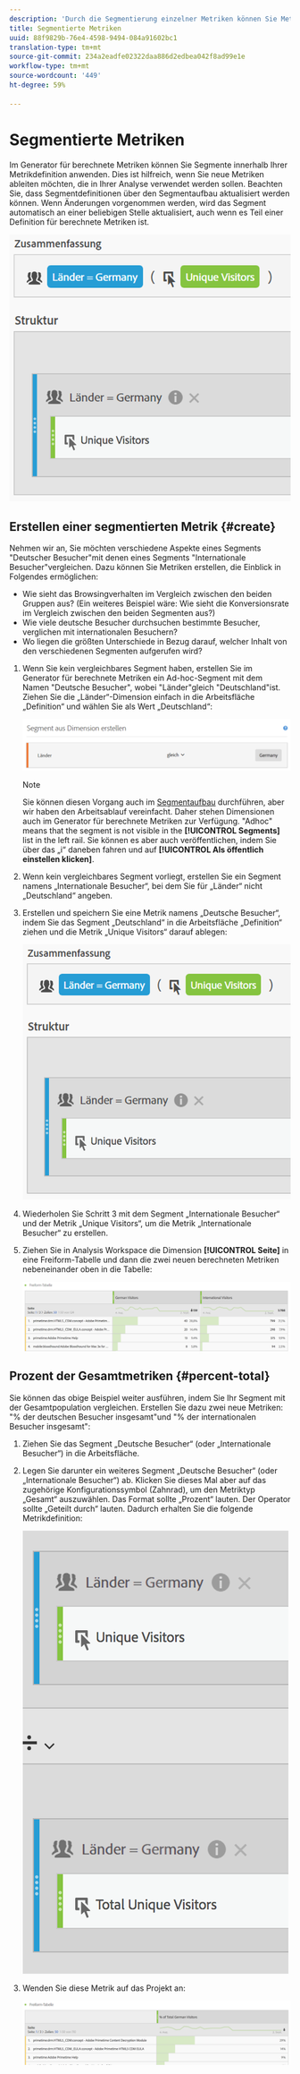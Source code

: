 ```yaml
---
description: 'Durch die Segmentierung einzelner Metriken können Sie Metriken innerhalb eines Berichts vergleichen. '
title: Segmentierte Metriken
uuid: 88f9829b-76e4-4598-9494-084a91602bc1
translation-type: tm+mt
source-git-commit: 234a2eadfe02322daa886d2edbea042f8ad99e1e
workflow-type: tm+mt
source-wordcount: '449'
ht-degree: 59%

---
```



# Segmentierte Metriken

Im Generator für berechnete Metriken können Sie Segmente innerhalb Ihrer Metrikdefinition anwenden. Dies ist hilfreich, wenn Sie neue Metriken ableiten möchten, die in Ihrer Analyse verwendet werden sollen. Beachten Sie, dass Segmentdefinitionen über den Segmentaufbau aktualisiert werden können. Wenn Änderungen vorgenommen werden, wird das Segment automatisch an einer beliebigen Stelle aktualisiert, auch wenn es Teil einer Definition für berechnete Metriken ist.

![](assets/german-visitors.png)

## Erstellen einer segmentierten Metrik {#create}

Nehmen wir an, Sie möchten verschiedene Aspekte eines Segments &quot;Deutscher Besucher&quot;mit denen eines Segments &quot;Internationale Besucher&quot;vergleichen. Dazu können Sie Metriken erstellen, die Einblick in Folgendes ermöglichen:

* Wie sieht das Browsingverhalten im Vergleich zwischen den beiden Gruppen aus? (Ein weiteres Beispiel wäre: Wie sieht die Konversionsrate im Vergleich zwischen den beiden Segmenten aus?)
* Wie viele deutsche Besucher durchsuchen bestimmte Besucher, verglichen mit internationalen Besuchern?
* Wo liegen die größten Unterschiede in Bezug darauf, welcher Inhalt von den verschiedenen Segmenten aufgerufen wird?

1. Wenn Sie kein vergleichbares Segment haben, erstellen Sie im Generator für berechnete Metriken ein Ad-hoc-Segment mit dem Namen &quot;Deutsche Besucher&quot;, wobei &quot;Länder&quot;gleich &quot;Deutschland&quot;ist. Ziehen Sie die „Länder“-Dimension einfach in die Arbeitsfläche „Definition“ und wählen Sie als Wert „Deutschland“:

   ![](assets/segment-from-dimension.png)

   >[!NOTE]
   >
   >Sie können diesen Vorgang auch im [Segmentaufbau](/help/components/segmentation/segmentation-workflow/seg-build.md) durchführen, aber wir haben den Arbeitsablauf vereinfacht. Daher stehen Dimensionen auch im Generator für berechnete Metriken zur Verfügung. &quot;Adhoc&quot; means that the segment is not visible in the **[!UICONTROL Segments]** list in the left rail. Sie können es aber auch veröffentlichen, indem Sie über das „i“ daneben fahren und auf **[!UICONTROL Als öffentlich einstellen klicken]**.

1. Wenn kein vergleichbares Segment vorliegt, erstellen Sie ein Segment namens „Internationale Besucher“, bei dem Sie für „Länder“ nicht „Deutschland“ angeben.
1. Erstellen und speichern Sie eine Metrik namens „Deutsche Besucher“, indem Sie das Segment „Deutschland“ in die Arbeitsfläche „Definition“ ziehen und die Metrik „Unique Visitors“ darauf ablegen:

   ![](assets/german-visitors.png)

1. Wiederholen Sie Schritt 3 mit dem Segment „Internationale Besucher“ und der Metrik „Unique Visitors“, um die Metrik „Internationale Besucher“ zu erstellen.
1. Ziehen Sie in Analysis Workspace die Dimension **[!UICONTROL Seite]** in eine Freiform-Tabelle und dann die zwei neuen berechneten Metriken nebeneinander oben in die Tabelle:

   ![](assets/workspace-pages.png)

## Prozent der Gesamtmetriken {#percent-total}

Sie können das obige Beispiel weiter ausführen, indem Sie Ihr Segment mit der Gesamtpopulation vergleichen. Erstellen Sie dazu zwei neue Metriken: &quot;% der deutschen Besucher insgesamt&quot;und &quot;% der internationalen Besucher insgesamt&quot;:

1. Ziehen Sie das Segment „Deutsche Besucher“ (oder „Internationale Besucher“) in die Arbeitsfläche.
1. Legen Sie darunter ein weiteres Segment „Deutsche Besucher“ (oder „Internationale Besucher“) ab. Klicken Sie dieses Mal aber auf das zugehörige Konfigurationssymbol (Zahnrad), um den Metriktyp „Gesamt“ auszuwählen. Das Format sollte „Prozent“ lauten. Der Operator sollte „Geteilt durch“ lauten. Dadurch erhalten Sie die folgende Metrikdefinition:

   ![](assets/cm_metric_total.png)

1. Wenden Sie diese Metrik auf das Projekt an:

   ![](assets/cm_percent_total.png)

